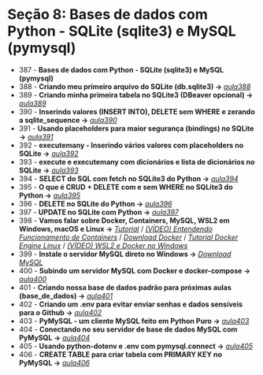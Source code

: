 # Seção 8: Bases de dados com Python - SQLite (sqlite3) e MySQL (pymysql)

- 387 - **Bases de dados com Python - SQLite (sqlite3) e MySQL (pymysql)**
- 388 - **Criando meu primeiro arquivo do SQLite (db.sqlite3) ->** *[aula388](./aula_sqlite)*
- 389 - **Criando minha primeira tabela no SQLite3 (DBeaver opcional) ->** *[aula389](./aula_sqlite)*
- 390 - **Inserindo valores (INSERT INTO), DELETE sem WHERE e zerando a sqlite_sequence ->** *[aula390](./aula_sqlite)*
- 391 - **Usando placeholders para maior segurança (bindings) no SQLite ->** *[aula391](./aula_sqlite)*
- 392 - **executemany - Inserindo vários valores com placeholders no SQLite ->** *[aula392](./aula_sqlite)*
- 393 - **execute e executemany com dicionários e lista de dicionários no SQLite ->** *[aula393](./aula_sqlite)*
- 394 - **SELECT do SQL com fetch no SQLite3 do Python ->** *[aula394](./aula_sqlite)*
- 395 - **O que é CRUD + DELETE com e sem WHERE no SQLite3 do Python ->** *[aula395](./aula_sqlite/)*
- 396 - **DELETE no SQLite do Python ->** *[aula396](./aula_sqlite/)*
- 397 - **UPDATE no SQLite com Python ->** *[aula397](./aula_sqlite/)*
- 398 - **Vamos falar sobre Docker, Containers, MySQL, WSL2 em Windows, macOS e Linux ->** *[Tutorial](./aula_mysql/tutorial.md)* / *[(VÍDEO) Entendendo Funcionamento de Containers](https://www.youtube.com/watch?v=85k8se4Zo70)* / *[Download Docker](https://www.docker.com/products/docker-desktop/)* / *[Tutorial Docker Engine Linux](https://docs.docker.com/engine/install/ubuntu/)* / *[(VÍDEO) WSL2 e Docker no Windows](https://www.youtube.com/watch?v=05YN8F8ajBc)*
- 399 - **Instale o servidor MySQL direto no Windows ->** *[Download MySQL](https://www.mysql.com/downloads/)*
- 400 - **Subindo um servidor MySQL com Docker e docker-compose ->** *[aula400](./aula_mysql/aula400.md)*
- 401 - **Criando nossa base de dados padrão para próximas aulas (base_de_dados) ->** *[aula401](./aula_mysql/)*
- 402 - **Criando um .env para evitar enviar senhas e dados sensíveis para o Github ->** *[aula402](./aula_mysql/)*
- 403 - **PyMySQL - um cliente MySQL feito em Python Puro ->** *[aula403](./aula_mysql/aula403.md)*
- 404 - **Conectando no seu servidor de base de dados MySQL com PyMySQL ->** *[aula404](./aula_mysql)*
- 405 - **Usando python-dotenv e .env com pymysql.connect ->** *[aula405](./aula_mysql)*
- 406 - **CREATE TABLE para criar tabela com PRIMARY KEY no PyMySQL ->** *[aula406](./aula_myssql)*